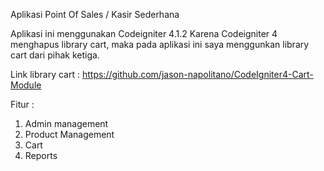 Aplikasi Point Of Sales / Kasir Sederhana

Aplikasi ini menggunakan Codeigniter 4.1.2
Karena Codeigniter 4 menghapus library cart, maka pada aplikasi ini saya menggunkan library cart dari pihak ketiga.

Link library cart : https://github.com/jason-napolitano/CodeIgniter4-Cart-Module

Fitur :
1. Admin management
2. Product Management
3. Cart
4. Reports
